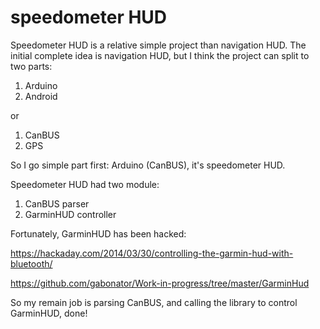 # speedometer HUD

Speedometer HUD is a relative simple project than navigation HUD.
The initial complete idea is navigation HUD, but I think the project can split to two parts:

1. Arduino
2. Android

or

1. CanBUS
2. GPS

So I go simple part first: Arduino (CanBUS), it's speedometer HUD.

Speedometer HUD had two module:
1. CanBUS parser
2. GarminHUD controller

Fortunately, GarminHUD has been hacked:

https://hackaday.com/2014/03/30/controlling-the-garmin-hud-with-bluetooth/

https://github.com/gabonator/Work-in-progress/tree/master/GarminHud

So my remain job is parsing CanBUS, and calling the library to control GarminHUD, done!
